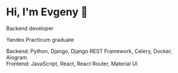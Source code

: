 # Hi, I'm Evgeny 👋 

Backend developer

Yandex.Practicum graduate

Backend: Python, Django, Django REST Framework, Celery, Docker, Aiogram.</br>
Frontend: JavaScript, React, React Router, Material UI

